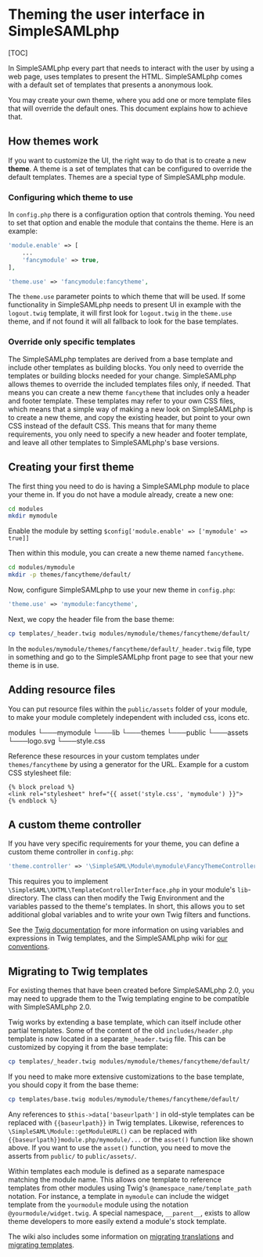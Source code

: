 # Theming the user interface in SimpleSAMLphp

[TOC]

In SimpleSAMLphp every part that needs to interact with the user by using a web page, uses templates to present the HTML. SimpleSAMLphp comes with a default set of templates that presents a anonymous look.

You may create your own theme, where you add one or more template files that will override the default ones. This document explains how to achieve that.

## How themes work

If you want to customize the UI, the right way to do that is to create a new **theme**. A theme is a set of templates that can be configured to override the default templates. Themes are a special type of SimpleSAMLphp module.

### Configuring which theme to use

In `config.php` there is a configuration option that controls theming. You need to set that option and enable the module that contains the theme. Here is an example:

```php
'module.enable' => [
    ...
    'fancymodule' => true,
],

'theme.use' => 'fancymodule:fancytheme',
```

The `theme.use` parameter points to which theme that will be used. If some functionality in SimpleSAMLphp needs to present UI in example with the `logout.twig` template, it will first look for `logout.twig` in the `theme.use` theme, and if not found it will all fallback to look for the base templates.

### Override only specific templates

The SimpleSAMLphp templates are derived from a base template and include other templates as building blocks. You only need to override the templates or building blocks needed for your change.
SimpleSAMLphp allows themes to override the included templates files only, if needed. That means you can create a new theme `fancytheme` that includes only a header and footer template. These templates may refer to your own CSS files, which means that a simple way of making a new look on SimpleSAMLphp is to create a new theme, and copy the existing header, but point to your own CSS instead of the default CSS. This means that for many theme requirements, you only need to specify a new header and footer template, and leave all other templates to SimpleSAMLphp's base versions.

## Creating your first theme

The first thing you need to do is having a SimpleSAMLphp module to place your theme in. If you do not have a module already, create a new one:

```bash
cd modules
mkdir mymodule
```

Enable the module by setting `$config['module.enable' => ['mymodule' => true]]`

Then within this module, you can create a new theme named `fancytheme`.

```bash
cd modules/mymodule
mkdir -p themes/fancytheme/default/
```

Now, configure SimpleSAMLphp to use your new theme in `config.php`:

```php
'theme.use' => 'mymodule:fancytheme',
```

Next, we copy the header file from the base theme:

```bash
cp templates/_header.twig modules/mymodule/themes/fancytheme/default/
```

In the `modules/mymodule/themes/fancytheme/default/_header.twig` file, type in something and go to the SimpleSAMLphp front page to see that your new theme is in use.

## Adding resource files

You can put resource files within the `public/assets` folder of your module, to make your module completely independent with included css, icons etc.

modules
└───mymodule
    └───lib
    └───themes
    └───public
        └───assets
            └───logo.svg
            └───style.css

Reference these resources in your custom templates under `themes/fancytheme` by using a generator for the URL.
Example for a custom CSS stylesheet file:

```twig
{% block preload %}
<link rel="stylesheet" href="{{ asset('style.css', 'mymodule') }}">
{% endblock %}
```

## A custom theme controller

If you have very specific requirements for your theme, you can define a custom theme controller
in `config.php`:

```php
'theme.controller' => '\SimpleSAML\Module\mymodule\FancyThemeController',
```

This requires you to implement `\SimpleSAML\XHTML\TemplateControllerInterface.php` in your module's `lib`-directory.
The class can then modify the Twig Environment and the variables passed to the theme's templates. In short, this allows you to set additional global variables and to write your own Twig filters and functions.

See the [Twig documentation](https://twig.symfony.com/doc/2.x/templates.html) for more information on using variables and expressions in Twig templates, and the SimpleSAMLphp wiki for [our conventions](https://github.com/simplesamlphp/simplesamlphp/wiki/Twig-conventions).

## Migrating to Twig templates

For existing themes that have been created before SimpleSAMLphp 2.0, you may need to upgrade them to the Twig
templating engine to be compatible with SimpleSAMLphp 2.0.

Twig works by extending a base template, which can itself include other partial templates. Some of the content of the old `includes/header.php` template is now located in a separate `_header.twig` file. This can be customized by copying it from the base template:

```bash
cp templates/_header.twig modules/mymodule/themes/fancytheme/default/
```

If you need to make more extensive customizations to the base template, you should copy it from the base theme:

```bash
cp templates/base.twig modules/mymodule/themes/fancytheme/default/
```

Any references to `$this->data['baseurlpath']` in old-style templates can be replaced with `{{baseurlpath}}` in Twig templates. Likewise, references to `\SimpleSAML\Module::getModuleURL()` can be replaced with `{{baseurlpath}}module.php/mymodule/...` or the `asset()` function like shown above.
If you want to use the `asset()` function, you need to move the asserts from `public/` to `public/assets/`.

Within templates each module is defined as a separate namespace matching the module name. This allows one template to reference templates from other modules using Twig's `@namespace_name/template_path` notation. For instance, a template in `mymodule` can include the widget template from the `yourmodule` module using the notation `@yourmodule/widget.twig`. A special namespace, `__parent__`, exists to allow theme developers to more easily extend a module's stock template.

The wiki also includes some information on [migrating translations](https://github.com/simplesamlphp/simplesamlphp/wiki/Migrating-translation-in-Twig) and [migrating templates](https://github.com/simplesamlphp/simplesamlphp/wiki/Twig:-Migrating-templates).
